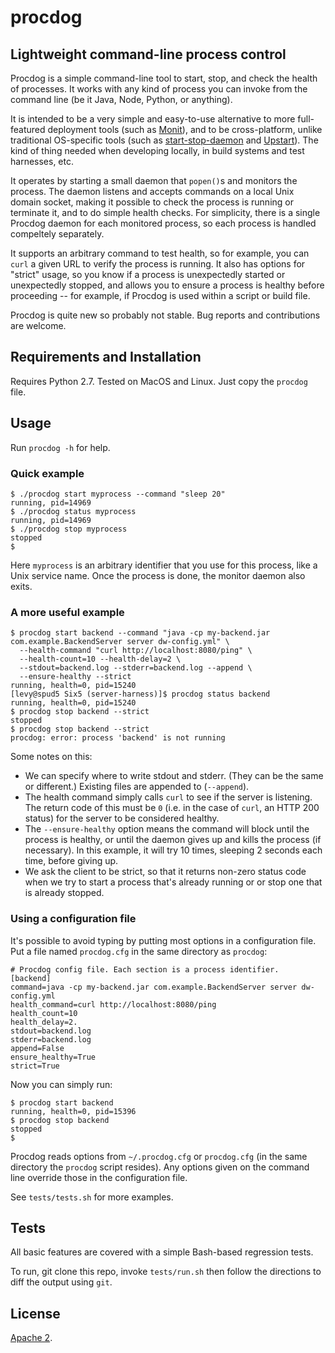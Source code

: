 # procdog

## Lightweight command-line process control

Procdog is a simple command-line tool to start, stop, and check the health of
processes. It works with any kind of process you can invoke from the command
line (be it Java, Node, Python, or anything).

It is intended to be a very simple and easy-to-use alternative to more
full-featured deployment tools (such as [Monit](http://mmonit.com/monit/)),
and to be cross-platform, unlike traditional OS-specific tools
(such as [start-stop-daemon](http://manpages.ubuntu.com/manpages/karmic/man8/start-stop-daemon.8.html)
and [Upstart](http://upstart.ubuntu.com/)). The kind of thing needed when
developing locally, in build systems and test harnesses, etc.

It operates by starting a small daemon that `popen()`s and monitors the process.
The daemon listens and accepts commands on a local Unix domain socket, making
it possible to check the process is running or terminate it, and to do simple
health checks. For simplicity, there is a single Procdog daemon for each
monitored process, so each process is handled compeltely separately.

It supports an arbitrary command to test health, so for example, you can `curl`
a given URL to verify the process is running. It also has options for "strict"
usage, so you know if a process is unexpectedly started or unexpectedly stopped,
and allows you to ensure a process is healthy before proceeding -- for example,
if Procdog is used within a script or build file.

Procdog is quite new so probably not stable. Bug reports and contributions are welcome.

## Requirements and Installation

Requires Python 2.7. Tested on MacOS and Linux. Just copy the `procdog` file. 

## Usage

Run `procdog -h` for help.

### Quick example

```
$ ./procdog start myprocess --command "sleep 20"
running, pid=14969
$ ./procdog status myprocess
running, pid=14969
$ ./procdog stop myprocess
stopped
$
```

Here `myprocess` is an arbitrary identifier that you use for this process, like a Unix service name. Once the process is done, the monitor daemon also exits.

### A more useful example

```
$ procdog start backend --command "java -cp my-backend.jar com.example.BackendServer server dw-config.yml" \
  --health-command "curl http://localhost:8080/ping" \
  --health-count=10 --health-delay=2 \
  --stdout=backend.log --stderr=backend.log --append \
  --ensure-healthy --strict
running, health=0, pid=15240
[levy@spud5 Six5 (server-harness)]$ procdog status backend
running, health=0, pid=15240
$ procdog stop backend --strict
stopped
$ procdog stop backend --strict
procdog: error: process 'backend' is not running
```

Some notes on this:

- We can specify where to write stdout and stderr. (They can be the same or different.) Existing files are appended to (`--append`).
- The health command simply calls `curl` to see if the server is listening. The return code of this must be `0` (i.e. in the case of `curl`, an HTTP 200 status) for the server to be considered healthy.
- The ``--ensure-healthy`` option means the command will block until the process is healthy, or until the daemon gives up and kills the process (if necessary). In this example, it will try 10 times, sleeping 2 seconds each time, before giving up.
- We ask the client to be strict, so that it returns non-zero status code when we try to start a process that's already running or or stop one that is already stopped.

### Using a configuration file

It's possible to avoid typing by putting most options in a configuration file. Put a file named `procdog.cfg` in the same directory as `procdog`:

```
# Procdog config file. Each section is a process identifier.
[backend]
command=java -cp my-backend.jar com.example.BackendServer server dw-config.yml
health_command=curl http://localhost:8080/ping
health_count=10
health_delay=2.
stdout=backend.log
stderr=backend.log
append=False
ensure_healthy=True
strict=True
```

Now you can simply run:

```
$ procdog start backend
running, health=0, pid=15396
$ procdog stop backend
stopped
$
```

Procdog reads options from `~/.procdog.cfg` or `procdog.cfg` (in the same directory the `procdog` script resides). Any options given on the command line override those in the configuration file.

See `tests/tests.sh` for more examples.

## Tests

All basic features are covered with a simple Bash-based regression tests.

To run, git clone this repo, invoke `tests/run.sh` then follow the directions to diff the output using `git`.

## License

[Apache 2](https://github.com/jlevy/procdog/blob/master/LICENSE).


